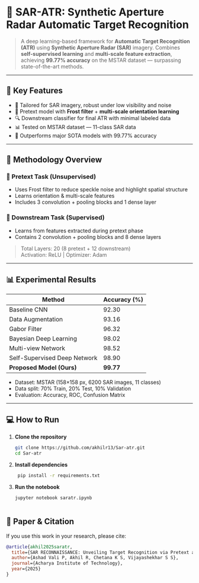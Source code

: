# 🌌 SAR-ATR: Synthetic Aperture Radar Automatic Target Recognition

> A deep learning-based framework for **Automatic Target Recognition (ATR)** using **Synthetic Aperture Radar (SAR)** imagery. Combines **self-supervised learning** and **multi-scale feature extraction**, achieving **99.77% accuracy** on the MSTAR dataset — surpassing state-of-the-art methods.

---

## 🚀 Key Features

- 📡 Tailored for SAR imagery, robust under low visibility and noise
- 🧠 Pretext model with **Frost filter** + **multi-scale orientation learning**
- 🔍 Downstream classifier for final ATR with minimal labeled data
- 📊 Tested on MSTAR dataset — 11-class SAR data
- 🎯 Outperforms major SOTA models with 99.77% accuracy

---

## 🧠 Methodology Overview

### 🔧 Pretext Task (Unsupervised)
- Uses Frost filter to reduce speckle noise and highlight spatial structure
- Learns orientation & multi-scale features
- Includes 3 convolution + pooling blocks and 1 dense layer

### 📘 Downstream Task (Supervised)
- Learns from features extracted during pretext phase
- Contains 2 convolution + pooling blocks and 8 dense layers

> Total Layers: 20 (8 pretext + 12 downstream)  
> Activation: ReLU | Optimizer: Adam

---

## 📊 Experimental Results

| Method                          | Accuracy (%) |
|--------------------------------|--------------|
| Baseline CNN                   | 92.30        |
| Data Augmentation              | 93.16        |
| Gabor Filter                   | 96.32        |
| Bayesian Deep Learning         | 98.02        |
| Multi-view Network             | 98.52        |
| Self-Supervised Deep Network   | 98.90        |
| **Proposed Model (Ours)**      | **99.77**    |

- Dataset: MSTAR (158×158 px, 6200 SAR images, 11 classes)
- Data split: 70% Train, 20% Test, 10% Validation
- Evaluation: Accuracy, ROC, Confusion Matrix

---

## 💻 How to Run

1. **Clone the repository**
   ```bash
   git clone https://github.com/akhilr13/Sar-atr.git
   cd Sar-atr
2. **Install dependencies**
   ```bash
    pip install -r requirements.txt
   
4. **Run the notebook**
   ```bash
   jupyter notebook saratr.ipynb



## 📄 Paper & Citation

If you use this work in your research, please cite:

```bibtex
@article{akhil2025saratr,
  title={SAR RECONNAISSANCE: Unveiling Target Recognition via Pretext and Downstream Methodologies},
  author={Ashad Vali P, Akhil R, Chetana K S, Vijayashekhar S S},
  journal={Acharya Institute of Technology},
  year={2025}
}
